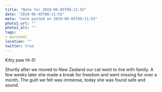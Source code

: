 ```yaml
---
title: "Note for 2019-06-05T08:11:55"
date: "2019-06-05T08:11:55"
meta: "note posted on 2019-06-05T08:11:55"
photo1_url: ""
photo1_alt: ""
tags:
- personal
location: ""
twitter: true
---
```

Kitty paw Hi-5!

Shortly after we moved to New Zealand our cat went to live with family. A few weeks later she made a break for freedom and went missing for over a month. The guilt we felt was immense, today she was found safe and sound.
